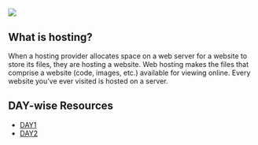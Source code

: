 # ![](https://upload.wikimedia.org/wikipedia/commons/thumb/b/b2/WWW_logo_by_Robert_Cailliau.svg/375px-WWW_logo_by_Robert_Cailliau.svg.png)

## What is hosting?

When a hosting provider allocates space on a web server for a website to store its files, they are hosting a website. Web hosting makes the files that comprise a website (code, images, etc.) available for viewing online. Every website you’ve ever visited is hosted on a server.

## DAY-wise Resources

* [DAY1](https://github.com/30DaysofWebDEV/DSC-30-Days-of-Web/blob/main/Hosting/DAY1.md)
* [DAY2](https://github.com/30DaysofWebDEV/DSC-30-Days-of-Web/blob/main/Hosting/DAY2.md)
